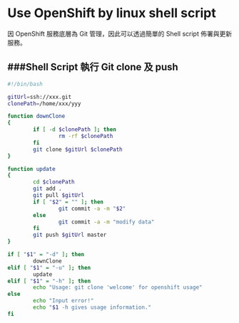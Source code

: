 # Use OpenShift by linux shell script

因 OpenShift 服務底層為 Git 管理，因此可以透過簡單的 Shell script 佈署與更新服務。

###Shell Script 執行 Git clone 及 push
---

```Bash
#!/bin/bash

gitUrl=ssh://xxx.git
clonePath=/home/xxx/yyy

function downClone
{
        if [ -d $clonePath ]; then
                rm -rf $clonePath
        fi
        git clone $gitUrl $clonePath
}

function update
{
        cd $clonePath
        git add .
        git pull $gitUrl
        if [ "$2" = "" ]; then
                git commit -a -m "$2"
        else
                git commit -a -m "modify data"
        fi
        git push $gitUrl master
}

if [ "$1" = "-d" ]; then
        downClone
elif [ "$1" = "-u" ]; then
        update
elif [ "$1" = "-h" ]; then
        echo "Usage: git clone 'welcome' for openshift usage"
else
        echo "Input error!"
        echo "$1 -h gives usage information."
fi
```